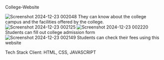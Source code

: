 College-Website

![Screenshot 2024-12-23 002048](https://github.com/user-attachments/assets/0ea13c4c-f159-44bc-9f32-9fd865493ffb)
They can know about the college campus and the facilities offered by the college.
![Screenshot 2024-12-23 002125](https://github.com/user-attachments/assets/a3a59e7a-c0f6-4c81-9943-19374c7e34f1)
![Screenshot 2024-12-23 002220](https://github.com/user-attachments/assets/9d42ed5d-96a9-4aaa-868d-fe9620bb9651)
Students can fill out college admission form
![Screenshot 2024-12-23 002149](https://github.com/user-attachments/assets/89c54ba1-739b-4da5-8357-735721e6480d)
Students can check their fees using this website


Tech Stack
Client: HTML, CSS, JAVASCRIPT
